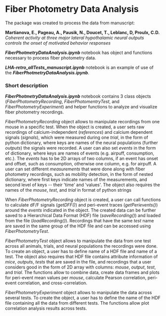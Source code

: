 # Fiber Photometry Data Analysis

The package was created to process the data from manuscript: 

__Martianova, E., Pageau, A., Pausik, N., Doucet, T., Leblanc, D, Proulx, C.D.__ _Coherent activity at three major lateral hypothalamic neural outputs controls the onset of motivated behavior responses_

___FiberPhotmetryDataAnalysis.ipynb___ notebook has object and functions necessary to process fiber photometry data.

___LHA-retro_allTests_manuscript.ipynb___ notebook is an example of use of the ___FiberPhotmetryDataAnalysis.ipynb___.

### Short description

___FiberPhotmetryDataAnalysis.ipynb___ notebook contains 3 class objects (_FiberPhotometryRecording_, _FiberPhotomentryTest_, and _FiberPhotometryExperiment_) and helper functions to analyze and visualize fiber photometry recordings.   

_FiberPhotometryRecording_ object allows to manipulate recordings from one mouse in a specific test. When the object is created, a user sets raw recordings of calcium-independent (_references_) and calcium dependent signals (_signals_), which were measured during one _trial_, in the form of python dictionary, where keys are names of the neural populations (further _outputs_) the signals were recorded. A user can also set _events_ in the form of dictionary, where keys are names of events (e.g. airpuff, consumption, etc.). The _events_ has to be 2D arrays of two columns, if an event has onset and offset, such as consumption, otherwise one column, e.g. for airpuff. A user can set different _measurements_ that were done along with fiber photometry recordings, such as mobility detection, in the form of nested dictionary, where first keys indicate names of the measurements, and second level of keys  -- their 'time' and 'values'. The object also requires the names of the _mouse_, _test_, and _trial_ in format of python strings

When _FiberPhotometryRecording_ object is created, a user can call functions to calculate dF/F signals (_getDFF()_) and peri-event traces (_getPerievents()_) around the _events_ indicated in the object. The created data can be further saved to a Hierarchical Data Format (HDF) file (_saveRecording()_) and loaded from the file (_loadRecording()_). Recordings that have the same _test_ name are saved in the same group of the HDF file and can be accessed using _FiberPhotometryTest_.

_FiberPhotometryTest_ object allows to manipulate the data from one test across all animals, trials, and neural populations the recordings were done. To create an object, a user has to define name of a HDF file and name of a test. The object also requires that HDF file contains attribute information of _mice_, _outputs_, _tests_ that are saved in the file, and recordings that a user considers good in the form of 2D array with columns: _mouse_, _output_, _test_, and _trial_. The functions allow to combine data, create data frames and plots for peri-event mean values per _mouse_, calculate Pearson correlation, peri-event correlation, and cross-correlation.

_FiberPhotometryExperiment_ object allows to manipulate the data across several tests. To create the object, a user has to define the name of the HDF file containing all the data from different tests. The functions allow plot correlation analysis results across tests.

